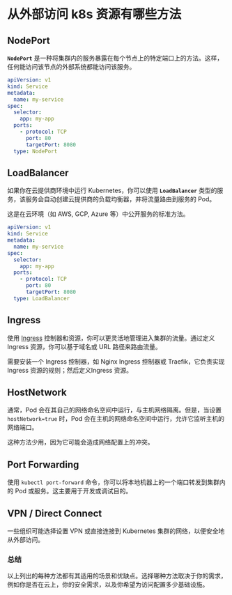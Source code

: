 # 从外部访问 k8s 资源有哪些方法

## **NodePort**

**`NodePort`** 是一种将集群内的服务暴露在每个节点上的特定端口上的方法。这样，任何能访问该节点的外部系统都能访问该服务。

```yaml
apiVersion: v1
kind: Service
metadata:
  name: my-service
spec:
  selector:
    app: my-app
  ports:
    - protocol: TCP
      port: 80
      targetPort: 8080
  type: NodePort
```

## **LoadBalancer**

如果你在云提供商环境中运行 Kubernetes，你可以使用 **`LoadBalancer`** 类型的服务，该服务会自动创建云提供商的负载均衡器，并将流量路由到服务的 Pod。

这是在云环境（如 AWS, GCP, Azure 等）中公开服务的标准方法。

```yaml
apiVersion: v1
kind: Service
metadata:
  name: my-service
spec:
  selector:
    app: my-app
  ports:
    - protocol: TCP
      port: 80
      targetPort: 8080
  type: LoadBalancer
```

## **Ingress**

使用 [Ingress](https://www.notion.so/Ingress-b47a62ebc9664969bfaa6e85da528d44?pvs=21) 控制器和资源，你可以更灵活地管理进入集群的流量。通过定义 Ingress 资源，你可以基于域名或 URL 路径来路由流量。

需要安装一个 Ingress 控制器，如 Nginx Ingress 控制器或 Traefik，它负责实现 Ingress 资源的规则；然后定义Ingress 资源。

## **HostNetwork**

通常，Pod 会在其自己的网络命名空间中运行，与主机网络隔离。但是，当设置 `hostNetwork=true` 时，Pod 会在主机的网络命名空间中运行，允许它监听主机的网络端口。

这种方法少用，因为它可能会造成网络配置上的冲突。

## **Port Forwarding**

使用 `kubectl port-forward` 命令，你可以将本地机器上的一个端口转发到集群内的 Pod 或服务。这主要用于开发或调试目的。

## **VPN / Direct Connect**

一些组织可能选择设置 VPN 或直接连接到 Kubernetes 集群的网络，以便安全地从外部访问。

### 总结

以上列出的每种方法都有其适用的场景和优缺点。选择哪种方法取决于你的需求，例如你是否在云上，你的安全需求，以及你希望为访问配置多少基础设施。